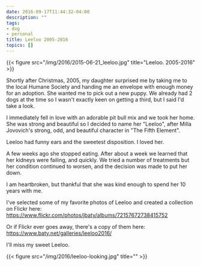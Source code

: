 ```yaml
---
date: 2016-09-17T11:44:32-04:00
description: ""
tags:
- dog
- personal
title: Leeloo 2005-2016
topics: []
---
```


{{< figure src="/img/2016/2015-06-21_leeloo.jpg" title="Leeloo. 2005-2016" >}}

Shortly after Christmas, 2005, my daughter surprised me by taking me to the
local Humane Society and handing me an envelope with enough money for an
adoption. She wanted me to pick out a new puppy. We already had 2 dogs at the
time so I wasn't exactly keen on getting a third, but I said I'd take a look.

I immediately fell in love with an adorable pit bull mix and we took her home.
She was strong and beautiful so I decided to name her "Leeloo", after Milla
Jovovich's strong, odd, and beautiful character in "The Fifth Element".

Leeloo had funny ears and the sweetest disposition. I loved her.

A few weeks ago she stopped eating. After about a week we learned that her
kidneys were failing, and quickly. We tried a number of treatments but her
condition continued to worsen, and the decision was made to put her down.

I am heartbroken, but thankful that she was kind enough to spend her 10 years
with me.

I've selected some of my favorite photos of Leeloo and created a collection on
Flickr here: https://www.flickr.com/photos/jbaty/albums/72157672738415752

Or if Flickr ever goes away, there's a copy of them here:
https://www.baty.net/galleries/leeloo2016/

I'll miss my sweet Leeloo.

{{< figure src="/img/2016/leeloo-looking.jpg" title="" >}}



